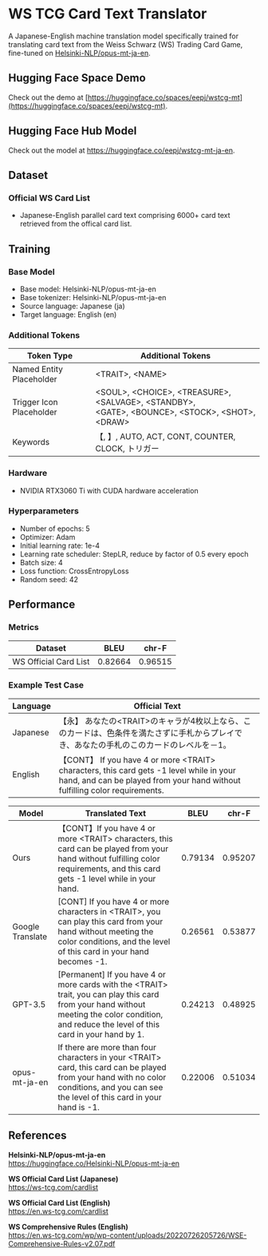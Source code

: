 # WS TCG Card Text Translator
A Japanese-English machine translation model specifically trained for translating card text from the Weiss Schwarz (WS) Trading Card Game, fine-tuned on [Helsinki-NLP/opus-mt-ja-en](https://huggingface.co/Helsinki-NLP/opus-mt-ja-en).

## Hugging Face Space Demo
Check out the demo at [https://huggingface.co/spaces/eepj/wstcg-mt](https://huggingface.co/spaces/eepj/wstcg-mt).

## Hugging Face Hub Model
Check out the model at https://huggingface.co/eepj/wstcg-mt-ja-en.

## Dataset
### Official WS Card List
* Japanese-English parallel card text comprising 6000+ card text retrieved from the offical card list.

## Training
### Base Model
* Base model: Helsinki-NLP/opus-mt-ja-en
* Base tokenizer: Helsinki-NLP/opus-mt-ja-en
* Source language: Japanese (ja)
* Target language: English (en)

### Additional Tokens
|Token Type|Additional Tokens|
|----------|-----------------|
|Named Entity Placeholder|\<TRAIT\>, \<NAME\>|
|Trigger Icon Placeholder|\<SOUL\>, \<CHOICE\>, \<TREASURE\>, \<SALVAGE\>, \<STANDBY\>,<br> \<GATE\>, \<BOUNCE\>, \<STOCK\>, \<SHOT\>, \<DRAW\>|
|Keywords|【, 】, AUTO, ACT, CONT, COUNTER, CLOCK, トリガー|

### Hardware
* NVIDIA RTX3060 Ti with CUDA hardware acceleration

### Hyperparameters
* Number of epochs: 5
* Optimizer: Adam
* Initial learning rate: 1e-4
* Learning rate scheduler: StepLR, reduce by factor of 0.5 every epoch
* Batch size: 4
* Loss function: CrossEntropyLoss
* Random seed: 42

## Performance
### Metrics
|Dataset|BLEU|chr-F|
|-------|------|-----|
|WS Official Card List|0.82664|0.96515|

### Example Test Case
|Language|Official Text|
|--------|-------------|
|Japanese|【永】 あなたの\<TRAIT\>のキャラが4枚以上なら、このカードは、色条件を満たさずに手札からプレイでき、あなたの手札のこのカードのレベルを－1。|
|English|【CONT】 If you have 4 or more \<TRAIT\> characters, this card gets -1 level while in your hand, and can be played from your hand without fulfilling color requirements.|

|Model|Translated Text|BLEU|chr-F|
|-----|---------------|------|-----|
|Ours|【CONT】If you have 4 or more \<TRAIT\> characters, this card can be played from your hand without fulfilling color requirements, and this card gets -1 level while in your hand.|0.79134|0.95207|
|Google Translate|[CONT] If you have 4 or more characters in \<TRAIT\>, you can play this card from your hand without meeting the color conditions, and the level of this card in your hand becomes -1.|0.26561|0.53877|
|GPT-3.5|[Permanent] If you have 4 or more cards with the \<TRAIT\> trait, you can play this card from your hand without meeting the color condition, and reduce the level of this card in your hand by 1.|0.24213|0.48925|
|opus-mt-ja-en|If there are more than four characters in your \<TRAIT\> card, this card can be played from your hand with no color conditions, and you can see the level of this card in your hand is -1.|0.22006|0.51034|

## References
**Helsinki-NLP/opus-mt-ja-en**
<br>
https://huggingface.co/Helsinki-NLP/opus-mt-ja-en

**WS Official Card List (Japanese)**
<br>
https://ws-tcg.com/cardlist

**WS Official Card List (English)**
<br>
https://en.ws-tcg.com/cardlist

**WS Comprehensive Rules (English)**
<br>
https://en.ws-tcg.com/wp/wp-content/uploads/20220726205726/WSE-Comprehensive-Rules-v2.07.pdf